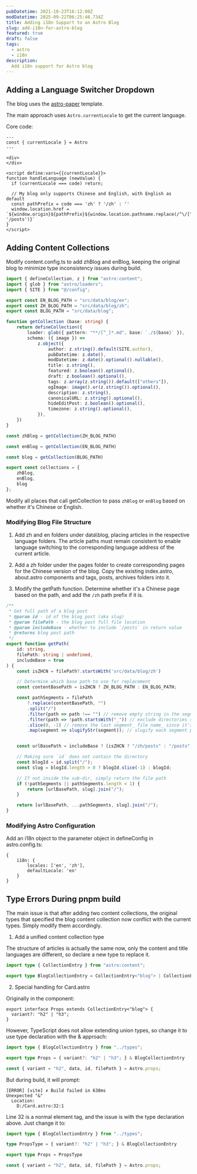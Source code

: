 ```yaml
---
pubDatetime: 2021-10-23T16:12:00Z
modDatetime: 2025-09-22T06:25:46.734Z
title: Adding i18n Support to an Astro Blog
slug: add-i18n-for-astro-blog
featured: true
draft: false
tags:
  - astro
  - i18n
description:
  Add i18n support for Astro blog
---
```


## Adding a Language Switcher Dropdown

The blog uses the [astro-paper](https://github.com/satnaing/astro-paper) template.

The main approach uses `Astro.currentLocale` to get the current language.

Core code:
```
---
const { currentLocale } = Astro
---

<div>
</div>

<script define:vars={{currentLocale}}>
function handleLanguage (newValue) {
  if (currentLocale === code) return;
  
  // My blog only supports Chinese and English, with English as default
  const pathPrefix = code === 'zh' ? '/zh' : ''
  window.location.href = `${window.origin}${pathPrefix}${window.location.pathname.replace(/^\/[^/]*\/posts/, '/posts')}`
}
</script>
```

## Adding Content Collections

Modify content.config.ts to add zhBlog and enBlog, keeping the original blog to minimize type inconsistency issues during build.

```typescript
import { defineCollection, z } from "astro:content";
import { glob } from "astro/loaders";
import { SITE } from "@/config";

export const EN_BLOG_PATH = "src/data/blog/en";
export const ZH_BLOG_PATH = "src/data/blog/zh";
export const BLOG_PATH = "src/data/blog";

function getCollection (base: string) {
    return defineCollection({
        loader: glob({ pattern: "**/[^_]*.md", base: `./${base}` }),
        schema: ({ image }) =>
            z.object({
                author: z.string().default(SITE.author),
                pubDatetime: z.date(),
                modDatetime: z.date().optional().nullable(),
                title: z.string(),
                featured: z.boolean().optional(),
                draft: z.boolean().optional(),
                tags: z.array(z.string()).default(["others"]),
                ogImage: image().or(z.string()).optional(),
                description: z.string(),
                canonicalURL: z.string().optional(),
                hideEditPost: z.boolean().optional(),
                timezone: z.string().optional(),
            }),
    })
}

const zhBlog = getCollection(ZH_BLOG_PATH)

const enBlog = getCollection(EN_BLOG_PATH)

const blog = getCollection(BLOG_PATH)

export const collections = {
    zhBlog,
    enBlog,
    blog
};
```

Modify all places that call getCollection to pass `zhBlog` or `enBlog` based on whether it's Chinese or English.

### Modifying Blog File Structure

1. Add zh and en folders under data\blog, placing articles in the respective language folders. The article paths must remain consistent to enable language switching to the corresponding language address of the current article.

2. Add a zh folder under the pages folder to create corresponding pages for the Chinese version of the blog. Copy the existing index.astro, about.astro components and tags, posts, archives folders into it.

3. Modify the getPath function. Determine whether it's a Chinese page based on the path, and add the `/zh` path prefix if it is.

```typescript
/**
 * Get full path of a blog post
 * @param id - id of the blog post (aka slug)
 * @param filePath - the blog post full file location
 * @param includeBase - whether to include `/posts` in return value
 * @returns blog post path
 */
export function getPath(
    id: string,
    filePath: string | undefined,
    includeBase = true
) {
    const isZHCN = filePath?.startsWith('src/data/blog/zh')

    // Determine which base path to use for replacement
    const contentBasePath = isZHCN ? ZH_BLOG_PATH : EN_BLOG_PATH;

    const pathSegments = filePath
        ?.replace(contentBasePath, "")
        .split("/")
        .filter(path => path !== "") // remove empty string in the segments ["", "other-path"] <- empty string will be removed
        .filter(path => !path.startsWith("_")) // exclude directories start with underscore "_"
        .slice(0, -1) // remove the last segment_ file name_ since it's unnecessary
        .map(segment => slugifyStr(segment)); // slugify each segment path


    const urlBasePath = includeBase ? (isZHCN ? "/zh/posts" : "/posts") : ("");

    // Making sure `id` does not contain the directory
    const blogId = id.split("/");
    const slug = blogId.length > 0 ? blogId.slice(-1) : blogId;

    // If not inside the sub-dir, simply return the file path
    if (!pathSegments || pathSegments.length < 1) {
        return [urlBasePath, slug].join("/");
    }

    return [urlBasePath, ...pathSegments, slug].join("/");
}
```

### Modifying Astro Configuration

Add an i18n object to the parameter object in defineConfig in astro.config.ts:

```
{
    i18n: {
        locales: ['en', 'zh'],
        defaultLocale: 'en'
    }
}
```

## Type Errors During pnpm build

The main issue is that after adding two content collections, the original types that specified the blog content collection now conflict with the current types. Simply modify them accordingly.

1. Add a unified content collection type

The structure of articles is actually the same now, only the content and title languages are different, so declare a new type to replace it.

```typescript
import type { CollectionEntry } from "astro:content";

export type BlogCollectionEntry = CollectionEntry<"blog"> | CollectionEntry<"enBlog"> | CollectionEntry<"zhBlog">
```

2. Special handling for Card.astro

Originally in the component:
```
export interface Props extends CollectionEntry<"blog"> {
  variant?: "h2" | "h3";
}
```

However, TypeScript does not allow extending union types, so change it to use type declaration with the & approach:

```typescript
import type { BlogCollectionEntry } from "../types";

export type Props = { variant?: "h2" | "h3"; } & BlogCollectionEntry

const { variant = "h2", data, id, filePath } = Astro.props;
```

But during build, it will prompt:

```
[ERROR] [vite] ✗ Build failed in 638ms
Unexpected "&"
  Location:
    D:/Card.astro:32:1
```

Line 32 is a normal element tag, and the issue is with the type declaration above. Just change it to:

```typescript
import type { BlogCollectionEntry } from "../types";

type PropsType = { variant?: "h2" | "h3"; } & BlogCollectionEntry

export type Props = PropsType

const { variant = "h2", data, id, filePath } = Astro.props;
```
